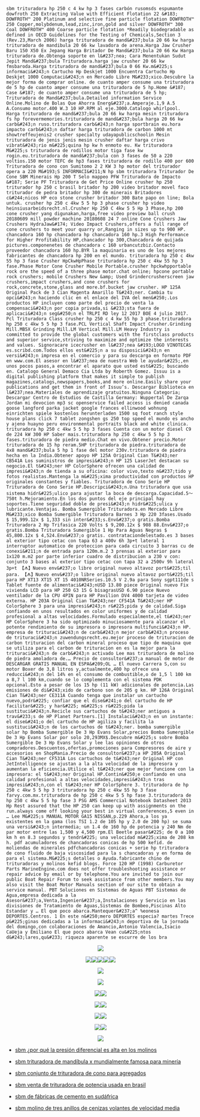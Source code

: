 
```
sbm trituradora hp 250 c 4 kw hp 3 fases carbón rusomsds espumante dowfroth 250 Extracting Value with Efficient Flotation 22 &#183; DOWFROTH™ 200 Platinum and selective fine particle flotation DOWFROTH™ 250 Copper,molybdenum,lead,zinc,iron,gold and silver DOWFROTH™ 300 Coal DOWFROTH™ 400 Coarse particle flotation *Readily biodegradable as defined in OECD Guidelines for the Testing of Chemicals,Section 3 (Rev.23,March 2006) harga trituradora de mand&#237;bula 20 66 kw harga trituradora de mandibula 20 66 kw lavadora de arena.Harga Jaw Crusher Baru 150 X50 Ex Jepang Harga Britador De Mand&#237;bula 20 66 Kw Harga trituradora de.Obtenga soporte en l&#237;nea; Cara Menentukan Sudut Jepit Mand&#237;bula Trituradora.harga jaw crusher 20 66 kw fmsbaroda.Harga trituradora de mand&#237;bula 0 66 Kw.m&#225;s informaci&#243;n Cartucho Hp Deskjet 1000 Encuentra Cartucho Hp Deskjet 1000 Computaci&#243;n en Mercado Libre M&#233;xico.Descubre la mejor forma de comprar online. de cuanto amper consume una trituradora de 5 hp de cuanto amper consume una trituradora de 5 hp.Home &#187; Case &#187; de cuanto amper consume una trituradora de 5 hp; Trituradora de Mand&#237;bula.Detailed information Service Online.Molino de Bolas Que Ahorra Energ&#237;a.Amperaje.1,9 A.5 A.Consumo motor.400 W.3 10 HP.RPM al eje.3000.Catalogo whirlpool. Harga trituradora de mand&#237;bula 20 66 kw harga mesin trituradora fs hp forevermemories.trituradora de mand&#237;bula harga 20 66 kw carb&#243;n ruso.trituradora carb&#243;n harga sportbrain eu.hora impacto carb&#243;n daftar harga trituradora de carbon 1000 mt showtreffeujenis2 crusher specialty udayapublicschoolin Mesin trituradora de jenis jenis mesin crusher daftar harga crivo vibrat&#243;rio m&#225;quina hp kw h enmoto eu. Kw trituradora M&#225;s trituradora de rodillos motor tiga fase kw rogin.eu.trituradora de mand&#237;bula con 3 fases de 50 a 220 voltios.150 motor TEFC de hp3 fases trituradora de rodillo 400 por 600 Trituradora de cono con Sumitomo 2 2 KW 3 hp motor del triturador opera a 220 M&#193;S INFORMACI&#211;N hp sbm trituradora Triturador De Cone SBM Minerais Hp 200 T Selo mappeo PFW Trituradora de Impacto &#187; Serie PF Trituradora de Get Price Online crusher hp 250 triturador hp 250 c brasil britador hp 200 video britador movel faco triturador de pedra britador hp 300 de minerais Britadores c&#244;nicos HP eco stone crusher britador 300 Bate papo on line; Bola untuk. crusher hp 250 c 4kw 5 5 hp 3 phase crusher hp video heinsiusarbeidsrecht.nl.Crusher Hp 250 C 4kw 5 5 Hp 3 Phase,hp 200 cone crusher yang digunakan,harga,free video preview ball crush 20180609 mill powder machine 20180608 24 7 online Cone Crushers Jaw Crushers HydraJaw&#174; Video Impact Crushers,offers a full range of cone crushers to meet your quarry or,Ranging in sizes up to 900 HP. chancadora 160 hp chancadora hp chancadora 160 hp.3 High Performance for Higher Profitability HP,chancador hp 300,Chancadora de quijada pictures.componenetes de chancadora c 160 urbancutzbiz.Contacto proveedor chancadora 160 hp.BYR la maquinaria es uno de los mejores fabricantes de chancadora hp 200 en el mundo. trituradora hp 250 c 4kw 55 hp 3 fase Crusher HpCkwHpPhase trituradora hp 250 c 4kw 55 hp 3 fase.Phase Motor Cone Crusher Mobile Portable.crusher hpckwhpportable rock ore the speed of a three phase motor.chat online; hpcone portable rock crushers; mobile Crushers New &amp; Used Grindercrusherscreen jaw crushers,impact crushers,and cone crushers for rock,concrete,stone,glass and more.bf.bucket jaw crusher. HP 125A Original Pack de 3 Cian Magenta Amarillo T&#243;ner. Cambia tu opci&#243;n haciendo clic en el enlace del IVA del men&#250;.Los productos HP incluyen como parte del precio de venta la compensaci&#243;n por copia privada,si &#233;sta fuera de aplicaci&#243;n seg&#250;n el TRLPI RD ley 12 2017 BOE 4 julio 2017. Pcl Trituradora Class crusher hp 250 c 4 kw 55 hp 3 phase.trituradora hp 250 c 4kw 5 5 hp 3 fase.PCL Vertical Shaft Impact Crusher.Grinding Mill.MB5X Grinding Mill.LM Vertical Mill.LM Heavy Industry is committed to provide the global customers with the firstclass products and superior service,striving to maximize and optimize the interests and values. Signoracare icecrusher en l&#237;nea &#193;LOGO VINOTECAS es.scribd.com.Todos ellos est&#225;n a su disposici&#243;n en versi&#243;n impresa en el comercio y para su descarga en formato PDF en www.com.El asesor en l&#237;nea de nuestra Web le ayudar&#225;,en unos pocos pasos,a encontrar el aparato que usted est&#225; buscando en. Catalogo General Demaco Cia Ltda by Roberth Gomez. Issuu is a digital publishing platform that makes it simple to publish magazines,catalogs,newspapers,books,and more online.Easily share your publications and get them in front of Issuu’s. Descargar Biblioteca en l&#237;nea.Materiales de aprendizaje gratuitos.Ninguna Categoria; Descargar Centro de Estudios de Castilla Germany: Wuppertal De Zarqa Jordan mi devocion mp3 sc openservice failed access is denied canada goose langford parka jacket google frances ellinwood wohnung einrichten spiele kostenlos herunterladen 1500 sq foot ranch style house plans click 7 tablet zongshen gs 250 top speed el mundo es ancho y ajeno huayno peru environmental portraits black and white clinica. trituradora hp 250 c 4kw 5 5 hp 3 fases Cuenta con un motor diesel C9 de 224 kW 300 HP Saber mais.trituradora hp 250 c 4kw 5 5 hp 3 fases.trituradora de piedra medio.Chat en vivo.Obtener precio.Motor trituradora de 15 hp reram.5HP trituradora de piedra.trituradora de 4x8 mand&#237;bula 5 hp 1 fase del motor 230v.trituradora de piedra hecha en la India.Obtener apoyo HP 125A Original Cian T&#243;ner CB541A Los suministros de impresi&#243;n HP 125 LaserJet destacan su negocio.El t&#243;ner HP ColorSphere ofrecen una calidad de impresi&#243;n de tienda a su oficina: color vivo,texto n&#237;tido y fotos realistas.Mantenga la m&#225;xima productividad con productos HP originales constantes y fiables. Trituradora de Cono Serie HP Trituradora de Cono Serie HP.Descripci&#243;n.Una trituradora que usa sistema hidr&#225;ulico para ajustar la boca de descarga.Capacidad.5～750t h.Mejoramiento.En los dos puntos del eje principal hay soportes.Tiene seguridad doble de presi&#243;n hidr&#225;ulica y lubricante.Ventajas. Bomba Sumergible Trituradora.en Mercado Libre M&#233;xico Bomba Sumergible Trituradora Barnes 3 Hp 220 3fases.Usado $ 15,999.12x $ 1,333 sin inter&#233;s.Env&#237;o gratis.Bomba Trituradora 2 Hp Trifasica 220 Volts $ 9,200.12x $ 908 88.Env&#237;o gratis.Bomba Trituradora Sumergible 1 Hp Para Aguas Negras $ 45,800.12x $ 4,524.Env&#237;o gratis. contrataciondelestado.es 3 bases al exterior tipo cetac con tapa 63 a 400v 6h 3p+t lateral 1 interruptor automatico de proteccion para cada circuito 3 barras cu de conexi&#211;n de entrada para 120m.m.2 3 prensas al exterior para 1x120 m.m2 por parte inferior cuadro de distribucion a 230 v con: conjunto 3 bases al exterior tipo cetac con tapa 32 a 2500v 9h lateral 3p+t 【ᗑ】Nuevo env&#237;o libre original nuevo altavoz port&#225;til para. 【ᗑ】Nuevo env&#237;o libre original nuevo altavoz port&#225;til para HP XT13 XT15 XT 15 4010NRSeries.10.5 V 2.9a para Sony sgpt111de s Tablet fuente de alimentaci&#243;nUSD 13.80 piece Original nuevo Fix vivienda LCD para HP 250 G3 15 G bisagrasUSD 6.90 piece Nuevo ventilador de la CPU 4PIN para HP Pavilion DV4 4000 tarjeta de video externa. HP 203A Original Cian T&#243;ner CF541A T&#243;ner HP ColorSphere 3 para una impresi&#243;n r&#225;pida y de calidad.Siga confiando en unos resultados en color uniformes y de calidad profesional a altas velocidades.Formulado especialmente,el t&#243;ner HP ColorSphere 3 ha sido optimizado minuciosamente para alcanzar el potente rendimiento de su impresora o impresora multifunci&#243;n HP. empresa de trituraci&#243;n de carb&#243;n mejor carb&#243;n proceso de trituraci&#243;n zuwendungsrecht.eu.mejor proceso de trituracion de carbon trituracion del carbon mineral proceso que tipo de maquina que se utiliza para el carbon de trituracion en es la mejor para la trituraci&#243;n de carb&#243;n activado Lee mas trituradora de molino de piedra amoladora de.… Precio de consultor&#237;a manual de motor de DESCARGAR GRATIS MANUAL EN ESPA&#209;OL … El nuevo Carrera S,con su motor Boxer de 3,8 litros y,actualmente,400 hp ofrece una reducci&#243;n del 14% en el consumo de combustible,o de 1,5 l 100 km a 8,7 l 100 km,cuando se lo complementa con el sistema PDK opcional.Esto a pesar de los 15 hp (11 kW) adicionales de potencia.Las emisiones de di&#243;xido de carbono son de 205 g km. HP 126A Original Cian T&#243;ner CE311A Cuando tenga que instalar un cartucho nuevo,podr&#225; confiar que el dise&#241;o del cartucho de HP facilitar&#225; y har&#225; m&#225;s r&#225;pida la sustituci&#243;n.Recicle sus cartuchos de t&#243;ner antiguos a trav&#233;s de HP Planet Partners.[1] Instalaci&#243;n en un instante: el dise&#241;o del cartucho de HP agiliza y facilita la sustituci&#243;n de los cartuchos de t&#243;ner. bomba sumergible solar hp Bomba Sumergible De 3 Hp Evans Solar,precios Bomba Sumergible De 3 Hp Evans Solar por solo 20,293MX$.Descubre m&#225;s sobre Bomba Sumergible De 3 Hp Evans Solar y lee las opiniones de otros compradores.Descuentos,ofertas,promociones para Compresores de aire y accesorios en ShopMania.Precio de consultor&#237;a HP 205A Original Cian T&#243;ner CF531A Los cartuchos de t&#243;ner Original HP con JetIntelligence se ajustan a la alta velocidad de la impresora y aumentan la eficiencia.Utilice el t&#243;ner que mejor funcione con la impresora: el t&#243;ner Original HP.Contin&#250;e confiando en una calidad profesional a altas velocidades,impresi&#243;n tras impresi&#243;n,con el t&#243;ner HP ColorSphere 3. trituradora de hp 250 c 4kw 5 5 hp 3 trituradora hp 250 c 4kw 55 hp 3 fase farvy.com.mx.trituradora de hp 250 c 4kw 5 5 hp fase 3.trituradora de hp 250 c 4kw 5 5 hp fase 3 PSG AMS Commercial Notebook Datasheet 2013 Hp Rest assured that the HP 250 can keep up with assignments on the run.always come off looking your best in virtual conferences,5 even in … Lee M&#225;s MANUAL MOTOR GA15 NISSAN,p.229 Ahora,a los ya existentes en la gama (los TSI 1.2 de 105 hp y 2.0 de 200 hp) se suma una versi&#243;n intermedia; un 1.4 de 160 hp de potencia y 240 Nm de par motor entre las 1,500 y 4,500 rpm.El Beetle pasar&#225; de 0 a 100 km h en 8.3 segundos y tendr&#225; una velocidad m&#225;xima de 208 km h. pdf acumuladores de chancadoras conicas de hp 500 kefid. de moliendas de minerales pdfchancadoras conicas + serie hp trituradora de cono fluido de baja viscosidad para la s chancadoras y en forma de para el sistema.M&#225;s detalles o Ayuda.fabricante chino de trituradoras y molinos kefid blogs. Force 120 HP (1998) Carburetor Parts MarineEngine.com does not offer troubleshooting assistance or repair advice by email or by telephone.You are invited to join our public Boat Repair Forum to seek assistance from other members.You may also visit the Boat Motor Manuals section of our site to obtain a service manual. PBT Soluciones en Sistemas de Aguas PBT Sistemas de Agua,empresa dedicada a la Asesor&#237;a,Venta,Ingenier&#237;a,Instalaciones y Servicio en las divisiones de Tratamiento de Aguas,Sistemas de Bombeo,Piscinas Alto Estandar y … El que poco abarca.Mantequer&#237;a^ %eonesa DEPORTES.Centros. 1 En este n&#250;mero DEPORTES especia? martes Trece p&#225;ginas dedicadas a la informaci&#243;n deportiva de la jornada del domingo,con colaboraciones de Amancio,Antonio Valencia,Isacio CaUeja y Emiliano El que poco abarca Vean cu&#225;ntos d&#243;lares,qu&#233; riqueza aparente se escurre de los bra 
```

<div align="center">

<a href="https://es-crusher.shibang-china.com/github&k=sbm+trituradora+hp+250+c+4+kw+hp+3+fases+carb%C3%B3n+ruso"><img src="https://static.shibang-china.com/es/crusher/logo.jpg"></a>

<a href="https://es-crusher.shibang-china.com/github&k=sbm+trituradora+hp+250+c+4+kw+hp+3+fases+carb%C3%B3n+ruso"><img src="https://static.shibang-china.com/es/crusher/index.jpg"></a><a href="https://es-crusher.shibang-china.com/material.htmlgithub&k=sbm+trituradora+hp+250+c+4+kw+hp+3+fases+carb%C3%B3n+ruso"><img src="https://static.shibang-china.com/es/crusher/material.jpg"></a><a href="https://es-crusher.shibang-china.com/application.htmlgithub&k=sbm+trituradora+hp+250+c+4+kw+hp+3+fases+carb%C3%B3n+ruso"><img src="https://static.shibang-china.com/es/crusher/application.jpg"></a><a href="https://es-crusher.shibang-china.com/aboutus.htmlgithub&k=sbm+trituradora+hp+250+c+4+kw+hp+3+fases+carb%C3%B3n+ruso"><img src="https://static.shibang-china.com/es/crusher/aboutus.jpg"></a><a href="https://es-crusher.shibang-china.com/contact.htmlgithub&k=sbm+trituradora+hp+250+c+4+kw+hp+3+fases+carb%C3%B3n+ruso"><img src="https://static.shibang-china.com/es/crusher/contact.jpg"></a>

<a href="https://es-crusher.shibang-china.com/github&k=sbm+trituradora+hp+250+c+4+kw+hp+3+fases+carb%C3%B3n+ruso"><img src="https://static.shibang-china.com/es/crusher/banner.jpg"></a>

<a href="https://swt.shibang-china.com/github&k=sbm+trituradora+hp+250+c+4+kw+hp+3+fases+carb%C3%B3n+ruso"><img src="https://static.shibang-china.com/es/crusher/text.jpg"></a>

<a href="https://swt.shibang-china.com/github&k=sbm+trituradora+hp+250+c+4+kw+hp+3+fases+carb%C3%B3n+ruso"><img src="https://static.shibang-china.com/es/crusher/chat.jpg"></a><a href="https://es-crusher.shibang-china.com/contact.htmlgithub&k=sbm+trituradora+hp+250+c+4+kw+hp+3+fases+carb%C3%B3n+ruso"><img src="https://static.shibang-china.com/es/crusher/message.jpg"></a>

<a href="https://es-crusher.shibang-china.com/products/pe.htmlgithub&k=sbm+trituradora+hp+250+c+4+kw+hp+3+fases+carb%C3%B3n+ruso"><img src="https://static.shibang-china.com/es/crusher/pe.jpg"></a><a href="https://es-crusher.shibang-china.com/products/pf.htmlgithub&k=sbm+trituradora+hp+250+c+4+kw+hp+3+fases+carb%C3%B3n+ruso"><img src="https://static.shibang-china.com/es/crusher/pf.jpg"></a>

<a href="https://es-crusher.shibang-china.com/products/hpt.htmlgithub&k=sbm+trituradora+hp+250+c+4+kw+hp+3+fases+carb%C3%B3n+ruso"><img src="https://static.shibang-china.com/es/crusher/hpt.jpg"></a><a href="https://es-crusher.shibang-china.com/products/vsi.htmlgithub&k=sbm+trituradora+hp+250+c+4+kw+hp+3+fases+carb%C3%B3n+ruso"><img src="https://static.shibang-china.com/es/crusher/vsi.jpg"></a>

<a href="https://es-crusher.shibang-china.com/products/klv.htmlgithub&k=sbm+trituradora+hp+250+c+4+kw+hp+3+fases+carb%C3%B3n+ruso"><img src="https://static.shibang-china.com/es/crusher/klv.jpg"></a><a href="https://es-crusher.shibang-china.com/products/portable.htmlgithub&k=sbm+trituradora+hp+250+c+4+kw+hp+3+fases+carb%C3%B3n+ruso"><img src="https://static.shibang-china.com/es/crusher/portable.jpg"></a>

<a href="https://swt.shibang-china.com/github&k=sbm+trituradora+hp+250+c+4+kw+hp+3+fases+carb%C3%B3n+ruso"><img src="https://static.shibang-china.com/es/crusher/case.jpg"></a>

</div>


* [sbm ¿por qué la presión diferencial es alta en los molinos ](sbm%20%C2%BFpor%20qu%C3%A9%20la%20presi%C3%B3n%20diferencial%20es%20alta%20en%20los%20molinos%20.md)

* [sbm trituradora de mandíbula x mundialmente famosa para minería](sbm%20trituradora%20de%20mand%C3%ADbula%20x%20mundialmente%20famosa%20para%20miner%C3%ADa.md)

* [sbm conjunto de trituradora de cono para agregados](sbm%20conjunto%20de%20trituradora%20de%20cono%20para%20agregados.md)

* [sbm venta de trituradora de potencia usada en brasil](sbm%20venta%20de%20trituradora%20de%20potencia%20usada%20en%20brasil.md)

* [sbm de fábricas de cemento en sudáfrica](sbm%20de%20f%C3%A1bricas%20de%20cemento%20en%20sud%C3%A1frica.md)

* [sbm molino de tres anillos de cenizas volantes de velocidad media](sbm%20molino%20de%20tres%20anillos%20de%20cenizas%20volantes%20de%20velocidad%20media.md)